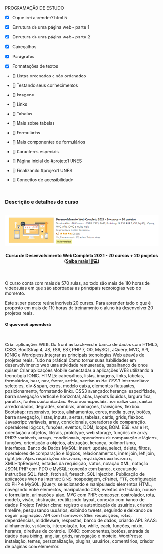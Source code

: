 PROGRAMAÇÂO DE ESTUDO

- [x] O que irei aprender? html 5

- [x] Estrutura de uma página web - parte 1

- [x] Estrutura de uma página web - parte 2

- [x] Cabeçalhos

- [x] Parágrafos

- [x] Formatações de textos

- [] Listas ordenadas e não ordenadas

- [] Testando seus conhecimentos

- [] Imagens

- [] Links

- [] Tabelas

- [] Mais sobre tabelas

- [] Formulários

- [] Mais componentes de formulários

- [] Caracteres especiais

- [] Página inicial do #projeto1 UNES

- [] Finalizando #projeto1 UNES

- [] Conceitos de acessibilidade


<br>

<h3>Descrição e detalhes do curso</h3>

<br>

<div>
    <img src="project-assets/photo-curso.png" alt="foto do curso" title="Desenvolvimento Web Completo 2021 - 20 cursos + 20 projetos">
    <h4 align=center>Curso de Desenvolvimento Web Completo 2021 - 20 cursos + 20 projetos (<a href="https://www.udemy.com/share/101WqG3@Jx8ltkszlbFN0xkIPD8yWK3EggZ6fZKPI6cGhDY61f5HsCdDB2LI6rRyIo64Iysf/">Saiba mais! 🚀💻</a>)</h4><br>
    <p>O curso conta com mais de 570 aulas, ao todo são mais de 110 horas de videoaulas em que são abordadas as principais tecnologias web do momento.</p>
    <p>Este super pacote reúne incríveis 20 cursos. Para aprender tudo o que é proposto em mais de 110 horas de treinamento o aluno irá desenvolver 20 projetos reais.</p>
    <h4>O que você aprenderá</h4><br>
    <p>Criar aplicações WEB: Do front ao back-end e banco de dados com HTML5, CSS3, BootStrap 4, JS, ES6, ES7, PHP 7, OO, MySQL, JQuery, MVC, API, IONIC e Wordpress.Integrar as principais tecnologias Web através de projetos reais. Tudo na prática! Como tornar suas habilidades em desenvolvimento web uma atividade remunerada, trabalhando de onde quiser. Criar aplicações Mobile conectadas a aplicações WEB utilizando a tecnologia IONIC. HTML5: cabeçalhos, listas, imagens, links, tabelas, formulários, hear, nav, footer, article, section aside. CSS3 Intermediário: seletores, div & span, cores, modelo caixa, elementos flutuantes, posicionamento, formatando links. CSS3 avançado: herança, especifidade, barra navegação vertical e horizontal, abas, layouts líquidos, largura fixa, parallax, fontes customizadas. Recursos especiais: normalize css, cantos arredondados, degradês, sombras, animações, transições, flexbox.
Bootstrap: responsivo, textos, alinhamentos, cores, media query, botões, barra navegação, listas, inputs, alertas, tabelas, cards, grids, flexbox. Javascript: variáveis, array, condicionais, operadores de comparação, operadores lógicos, funções, eventos, DOM, loops, BOM. ES6: var e let, orientação a objetos, literais, prototype, web storage, funções de array. PHP7: variáveis, arrays, condicionais, operadores de comparação e lógicos, funções, orientação a objetos, abstração, herança, polimorfismo, interfaces. Banco de Dados MySQL: insert, update, select, delete, filtros, operadores de comparação e lógicos, relacionamentos, inner join, left join, right join. Ajax: requisições síncronas, requisições assíncronas, XMLHttpRequest, estados da requisição, status, notação XML, notação JSON.
PHP com PDO e MySQL: conexão com banco, executando instruções SQL, fetch, fetch all, foreach, SQL injection. Publicação de aplicações Web na Internet: DNS, hospedagem, cPainel, FTP, configuração do PHP e MySQL. jQuery: selecionando e manipulando elementos HTML, navegando entre elementos, manipulando CSS, eventos de teclado, mouse e formulário, animações, ajax. MVC com PHP: composer, controlador, rota, modelo, visão, abstração, reutilizando layout, conexão com banco de dados.
Projeto Twitter clone: registro e autenticação de usuários, criando timeline, pesquisando usuários, exibindo tweets, seguindo e deixando de seguir, paginação.
API com framework Slim: requisições, rotas, dependências, middleware, respostas, banco de dados, criando API. SAAS: alinhamento, variáveis, interpolação, for, while, each, funções, mixin, herança, diretivas de controle. IONIC: componentes, botões, entrada de dados, data biding, angular, grids, navegação e modelo.
WordPress: instalação, temas, personalização, plugins, usuários, comentários, criador de páginas com elementor.</p>

</div>